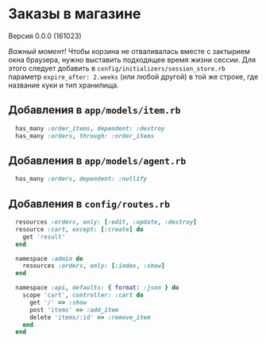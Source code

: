 Заказы в магазине
=================

Версия 0.0.0 (161023)

_Важный момент!_ 
Чтобы корзина не отваливалась вместе с зактырием окна браузера,
нужно выставить подходящее время жизни сессии. Для этого следует добавить 
в `config/initializers/session_store.rb` параметр `expire_after: 2.weeks`
(или любой другой) в той же строке, где название куки и тип хранилища.

Добавления в `app/models/item.rb`
---------------------------------

```ruby
  has_many :order_items, dependent: :destroy
  has_many :orders, through: :order_items
```

Добавления в `app/models/agent.rb`
----------------------------------

```ruby
  has_many :orders, dependent: :nullify
```

Добавления в `config/routes.rb`
-------------------------------

```ruby
  resources :orders, only: [:edit, :update, :destroy]
  resource :cart, except: [:create] do
    get 'result'
  end

  namespace :admin do
    resources :orders, only: [:index, :show]
  end

  namespace :api, defaults: { format: :json } do
    scope 'cart', controller: :cart do
      get '/' => :show
      post 'items' => :add_item
      delete 'items/:id' => :remove_item
    end
  end
```

